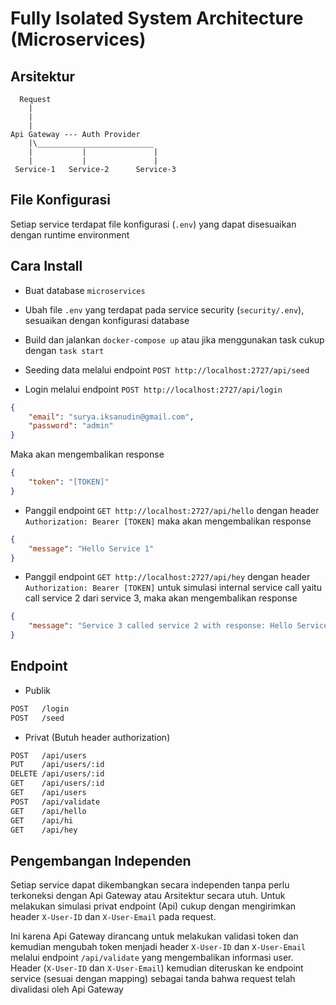 # Fully Isolated System Architecture (Microservices)

## Arsitektur

```
  Request
    |
    |
    |
Api Gateway --- Auth Provider
    |\__________________________
    |           |               |
    |           |               |
 Service-1   Service-2      Service-3
```

## File Konfigurasi

Setiap service terdapat file konfigurasi (`.env`) yang dapat disesuaikan dengan runtime environment

## Cara Install

- Buat database `microservices`

- Ubah file `.env` yang terdapat pada service security (`security/.env`), sesuaikan dengan konfigurasi database

- Build dan jalankan `docker-compose up` atau jika menggunakan task cukup dengan `task start`

- Seeding data melalui endpoint `POST http://localhost:2727/api/seed`

- Login melalui endpoint `POST http://localhost:2727/api/login`

```json
{
    "email": "surya.iksanudin@gmail.com",
    "password": "admin"
}
```

Maka akan mengembalikan response

```json
{
    "token": "[TOKEN]"
}
```

- Panggil endpoint `GET http://localhost:2727/api/hello` dengan header `Authorization: Bearer [TOKEN]` maka akan mengembalikan response

```json
{
    "message": "Hello Service 1"
}
```

- Panggil endpoint `GET http://localhost:2727/api/hey` dengan header `Authorization: Bearer [TOKEN]` untuk simulasi internal service call yaitu call service 2 dari service 3, maka akan mengembalikan response

```json
{
	"message": "Service 3 called service 2 with response: Hello Service 2"
}
```

## Endpoint

- Publik

```bash
POST   /login 
POST   /seed
```

- Privat (Butuh header authorization)

```bash
POST   /api/users
PUT    /api/users/:id
DELETE /api/users/:id
GET    /api/users/:id
GET    /api/users 
POST   /api/validate
GET    /api/hello
GET    /api/hi
GET    /api/hey
```

## Pengembangan Independen

Setiap service dapat dikembangkan secara independen tanpa perlu terkoneksi dengan Api Gateway atau Arsitektur secara utuh. Untuk melakukan simulasi privat endpoint (Api) cukup dengan mengirimkan header `X-User-ID` dan `X-User-Email` pada request.

Ini karena Api Gateway dirancang untuk melakukan validasi token dan kemudian mengubah token menjadi header `X-User-ID` dan `X-User-Email` melalui endpoint `/api/validate` yang mengembalikan informasi user. Header (`X-User-ID` dan `X-User-Email`) kemudian diteruskan ke endpoint service (sesuai dengan mapping) sebagai tanda bahwa request telah divalidasi oleh Api Gateway
